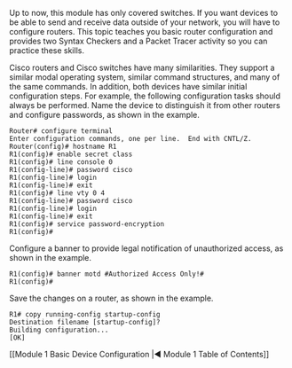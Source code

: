 Up to now, this module has only covered switches. If you want devices to be able to send and receive data outside of your network, you will have to configure routers. This topic teaches you basic router configuration and provides two Syntax Checkers and a Packet Tracer activity so you can practice these skills.

Cisco routers and Cisco switches have many similarities. They support a similar modal operating system, similar command structures, and many of the same commands. In addition, both devices have similar initial configuration steps. For example, the following configuration tasks should always be performed. Name the device to distinguish it from other routers and configure passwords, as shown in the example.

```
Router# configure terminal
Enter configuration commands, one per line.  End with CNTL/Z.
Router(config)# hostname R1
R1(config)# enable secret class
R1(config)# line console 0
R1(config-line)# password cisco
R1(config-line)# login
R1(config-line)# exit
R1(config)# line vty 0 4
R1(config-line)# password cisco
R1(config-line)# login
R1(config-line)# exit
R1(config)# service password-encryption
R1(config)#
```

Configure a banner to provide legal notification of unauthorized access, as shown in the example.

```
R1(config)# banner motd #Authorized Access Only!#
R1(config)#
```

Save the changes on a router, as shown in the example.

```
R1# copy running-config startup-config
Destination filename [startup-config]? 
Building configuration...
[OK]
```

[[Module 1 Basic Device Configuration |◀ Module 1 Table of Contents]]
